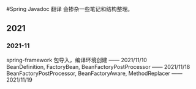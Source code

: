 #Spring Javadoc 翻译
会掺杂一些笔记和结构整理。 
## 2021 
### 2021-11
spring-framework 包导入，编译环境创建 —— 2021/11/10  
BeanDefinition, FactoryBean, BeanFactoryPostProcessor —— 2021/11/18  
BeanFactoryPostProcessor, BeanFactoryAware, MethodReplacer —— 2021/11/19  

